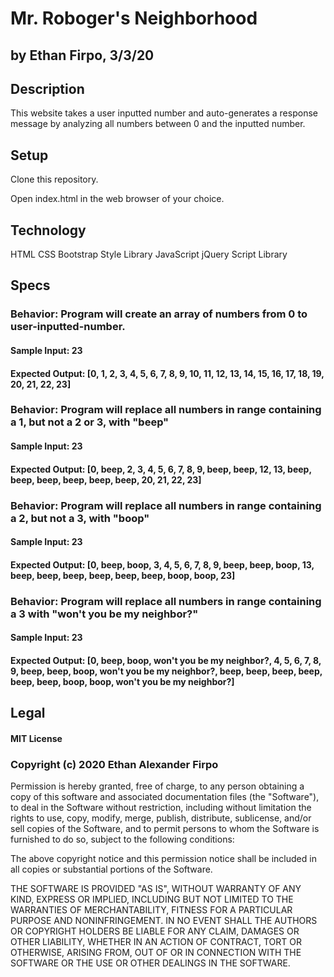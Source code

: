 # Mr. Roboger's Neighborhood
## by Ethan Firpo, 3/3/20

## Description
This website takes a user inputted number and auto-generates a response message by analyzing all numbers between 0 and the inputted number.

## Setup
Clone this repository.

Open index.html in the web browser of your choice.

## Technology

HTML
CSS
Bootstrap Style Library
JavaScript
jQuery Script Library


## Specs

### Behavior: Program will create an array of numbers from 0 to user-inputted-number.
#### Sample Input: 23
#### Expected Output: [0, 1, 2, 3, 4, 5, 6, 7, 8, 9, 10, 11, 12, 13, 14, 15, 16, 17, 18, 19, 20, 21, 22, 23]

### Behavior: Program will replace all numbers in range containing a 1, but not a 2 or 3, with "beep"
#### Sample Input: 23
#### Expected Output: [0, beep, 2, 3, 4, 5, 6, 7, 8, 9, beep, beep, 12, 13, beep, beep, beep, beep, beep, beep, 20, 21, 22, 23]

### Behavior: Program will replace all numbers in range containing a 2, but not a 3, with "boop"
#### Sample Input: 23
#### Expected Output: [0, beep, boop, 3, 4, 5, 6, 7, 8, 9, beep, beep, boop, 13, beep, beep, beep, beep, beep, beep, boop, boop, 23]

### Behavior: Program will replace all numbers in range containing a 3 with "won't you be my neighbor?"
#### Sample Input: 23
#### Expected Output: [0, beep, boop, won't you be my neighbor?, 4, 5, 6, 7, 8, 9, beep, beep, boop, won't you be my neighbor?, beep, beep, beep, beep, beep, beep, boop, boop, won't you be my neighbor?] 


## Legal

#### MIT License

### Copyright (c) 2020 Ethan Alexander Firpo

Permission is hereby granted, free of charge, to any person obtaining a copy
of this software and associated documentation files (the "Software"), to deal
in the Software without restriction, including without limitation the rights
to use, copy, modify, merge, publish, distribute, sublicense, and/or sell
copies of the Software, and to permit persons to whom the Software is
furnished to do so, subject to the following conditions:

The above copyright notice and this permission notice shall be included in all
copies or substantial portions of the Software.

THE SOFTWARE IS PROVIDED "AS IS", WITHOUT WARRANTY OF ANY KIND, EXPRESS OR
IMPLIED, INCLUDING BUT NOT LIMITED TO THE WARRANTIES OF MERCHANTABILITY,
FITNESS FOR A PARTICULAR PURPOSE AND NONINFRINGEMENT. IN NO EVENT SHALL THE
AUTHORS OR COPYRIGHT HOLDERS BE LIABLE FOR ANY CLAIM, DAMAGES OR OTHER
LIABILITY, WHETHER IN AN ACTION OF CONTRACT, TORT OR OTHERWISE, ARISING FROM,
OUT OF OR IN CONNECTION WITH THE SOFTWARE OR THE USE OR OTHER DEALINGS IN THE
SOFTWARE.
